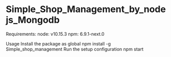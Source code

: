 # Simple_Shop_Management_by_nodejs_Mongodb

Requirements:
node: v10.15.3
npm: 6.9.1-next.0

Usage
Install the package as global
npm install -g Simple_shop_management
Run the setup configuration
npm start

